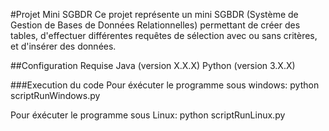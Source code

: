#Projet Mini SGBDR
Ce projet représente un mini SGBDR (Système de Gestion de Bases de Données Relationnelles) permettant de créer des tables, 
d'effectuer différentes requêtes de sélection avec ou sans critères, et d'insérer des données.

##Configuration Requise
Java (version X.X.X)
Python (version 3.X.X)

###Execution du code
Pour éxécuter le programme sous windows:
python scriptRunWindows.py

Pour éxécuter le programme sous Linux:
python scriptRunLinux.py

